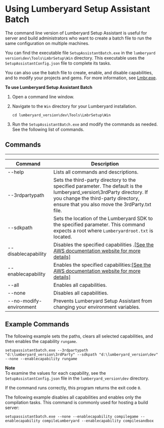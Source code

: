 # Using Lumberyard Setup Assistant Batch<a name="lumberyard-launcher-batch-using"></a>

The command line version of Lumberyard Setup Assistant is useful for server and build administrators who want to create a batch file to run the same configuration on multiple machines\.

You can find the executable file `SetupAssistantBatch.exe` in the `lumberyard version\dev\Tools\LmbrSetup\Win` directory\. This executable uses the `SetupAssistantConfig.json` file to complete its tasks\. 

You can also use the batch file to create, enable, and disable capabilities, and to modify your projects and gems\. For more information, see [Lmbr\.exe](lmbr-exe.md)\.

**To use Lumberyard Setup Assistant Batch**

1. Open a command line window\.

1. Navigate to the `Win` directory for your Lumberyard installation\.

   ```
   cd lumberyard_version\dev\Tools\LmbrSetup\Win
   ```

1. Run the `SetupAssistantBatch.exe` and modify the commands as needed\. See the following list of commands\.

## Commands<a name="lumberyard-launcher-batch-commands"></a>

 


****  

| Command | Description | 
| --- | --- | 
| \-\-help | Lists all commands and descriptions\. | 
| \-\-3rdpartypath | Sets the third\-party directory to the specified parameter\. The default is the lumberyard\_version\\3rdParty directory\. If you change the third\-party directory, ensure that you also move the 3rdParty\.txt file\. | 
| \-\-sdkpath | Sets the location of the Lumberyard SDK to the specified parameter\. This command expects a root where `Lumberyardroot.txt` is located\.  | 
| \-\-disablecapability | Disables the specified capabilities \.[\[See the AWS documentation website for more details\]](http://docs.aws.amazon.com/lumberyard/latest/userguide/lumberyard-launcher-batch-using.html) | 
| \-\-enablecapability | Enables the specified capabilities:[\[See the AWS documentation website for more details\]](http://docs.aws.amazon.com/lumberyard/latest/userguide/lumberyard-launcher-batch-using.html) | 
| \-\-all | Enables all capabilities\. | 
| \-\-none | Disables all capabilities\. | 
| \-\-no\-modify\-environment | Prevents Lumberyard Setup Assistant from changing your environment variables\. | 

## Example Commands<a name="lumberyard-launcher-batch-examples"></a>

The following example sets the paths, clears all selected capabilities, and then enables the capability `rungame`\.

```
setupassistantbatch.exe --3rdpartypath "d:\lumberyard_version\3rdParty" --sdkpath "d:\lumberyard_version\dev" --none --enablecapability rungame
```

**Note**  
To examine the values for each capability, see the `SetupAssistantConfig.json` file in the `lumberyard_version\dev` directory\.

If the command runs correctly, this program returns the exit code `0`\.

The following example disables all capabilities and enables only the compilation tasks\. This command is commonly used for hosting a build server:

```
setupassistantbatch.exe --none --enablecapability compilegame --enablecapability compileLumberyard --enablecapability compilesandbox
```